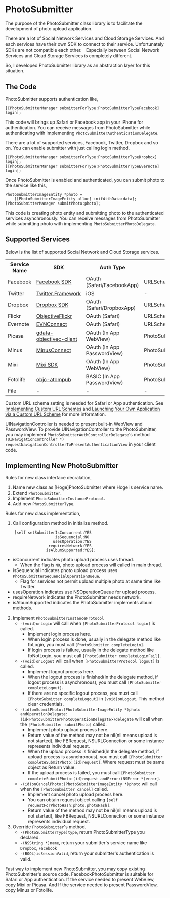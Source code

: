 PhotoSubmitter
===========================
The purpose of the PhotoSubmitter class library is to facilitate the development of photo upload application.

There are a lot of Social Network Services and Cloud Storage Services. And each services have their own SDK to connect to their service. Unfortunately SDKs are not compatible each other.　Especially between Social Network Services and Cloud Storage Services is completely different. 

So, I developed PhotoSubmitter library as an abstraction layer for this situation.

The Code
------------------------------------------
PhotoSubmitter supports authentication like,

```
[[PhotoSubmitterManager submitterForType:PhotoSubmitterTypeFacebook] login];
```

This code will brings up Safari or Facebook app in your iPhone for authentication. You can receive messages from PhotoSubmitter while authenticating with implementing `PhotoSubmitterAuthenticationDelegate`. 

There are a lot of supported services, Facebook, Twitter, Dropbox and so on. You can enable submitter with just calling login method.

```
[[PhotoSubmitterManager submitterForType:PhotoSubmitterTypeDropbox] login];
[[PhotoSubmitterManager submitterForType:PhotoSubmitterTypeEvernote] login];
```

Once PhotoSubmitter is enabled and authenticated, you can submit photo to the service like this,

```
PhotoSubmitterImageEntity *photo = 
    [[PhotoSubmitterImageEntity alloc] initWithData:data];
[PhotoSubmitterManager submitPhoto:photo];
```

This code is creating photo entity and submitting photo to the authenticated services asynchronously. You can receive messages from PhotoSubmitter while submitting photo with implementing `PhotoSubmitterPhotoDelegate`.

Supported Services
-------------------------------------------
Below is the list of supported Social Network and Cloud Storage services.

<table>
<tr>
<th>Service Name</th>
<th>SDK</th>
<th>Auth Type</th>
<th>Requirement</th>
<th>Upload Type</th>
<th>Album Support</th>
</tr>
<tr>
<td>Facebook</td>
<td><a href="https://github.com/facebook/facebook-ios-sdk">Facebook SDK</a></td>
<td>OAuth (Safari/FacebookApp)</td>
<td>URLScheme: fb[appId]</td>
<td>Concurrent</td>
<td>YES</td>
</tr>
<tr>
<td>Twitter</td>
<td><a href="https://developer.apple.com/library/ios/#documentation/"Twitter/Reference/TwitterFrameworkReference/_index.html">Twitter.Framework</a></td>
<td>iOS</td>
<td>-</td>
<td>Sequencial</td>
<td>NO</td>
</tr>
<tr>
<td>Dropbox</td>
<td><a href="https://www.dropbox.com/developers/reference/sdk">Dropbox SDK</a></td>
<td>OAuth (Safari/DropboxApp)</td>
<td>URLScheme: db-[appId]</td>
<td>Concurrent</td>
<td>YES</td>
</tr>
<tr>
<td>Flickr</td>
<td><a href="https://github.com/lukhnos/objectiveflickr">ObjectiveFlickr</a></td>
<td>OAuth (Safari)</td>
<td>URLScheme: photosubmitter</td>
<td>Concurrent</td>
<td>YES</td>
</tr>
<tr>
<td>Evernote</td>
<td><a href="https://github.com/kent013/EVNConnect">EVNConnect</a></td>
<td>OAuth (Safari)</td>
<td>URLScheme: photosubmitter</td>
<td>Concurrent</td>
<td>YES</td>
</tr>
<tr>
<td>Picasa</td>
<td><a href="http://code.google.com/p/gdata-objectivec-client/">gdata-objectivec-client</a></td>
<td>OAuth (In App WebView)</td>
<td>PhotoSubmitterAuthControllerDelegate</td>
<td>Concurrent</td>
<td>YES</td>
</tr>
<tr>
<td>Minus</td>
<td><a href="https://github.com/kent013/MinusConnect">MinusConnect</a></td>
<td>OAuth (In App PasswordView)</td>
<td>PhotoSubmitterAuthControllerDelegate</td>
<td>Concurrent</td>
<td>YES</td>
</tr>
<tr>
<td>Mixi</td>
<td><a href="http://developer.mixi.co.jp/connect/mixi_graph_api/ios/">Mixi SDK</a></td>
<td>OAuth (In App WebView)</td>
<td>PhotoSubmitterAuthControllerDelegate</td>
<td>Concurrent</td>
<td>YES</td>
</tr>
<tr>
<td>Fotolife</td>
<td><a href="https://github.com/kent013/objc-atompub">objc-atompub</a></td>
<td>BASIC (In App PasswordView)</td>
<td>PhotoSubmitterAuthControllerDelegate</td>
<td>Concurrent</td>
<td>NO</td>
</tr>
<tr>
<td>File</td>
<td>-</td>
<td>-</td>
<td>-</td>
<td>-</td>
<td>NO</td>
</tr>
</table>

Custom URL schema setting is needed for Safari or App authentication. See [Implementing Custom URL Schemes](https://developer.apple.com/library/ios/#DOCUMENTATION/iPhone/Conceptual/iPhoneOSProgrammingGuide/AdvancedAppTricks/AdvancedAppTricks.html)
 and [Launching Your Own Application via a Custom URL Scheme](http://iphonedevelopertips.com/cocoa/launching-your-own-application-via-a-custom-url-scheme.html) for more information.

UINavigationController is needed to present built-in WebView and PasswordView. To provide UINavigationController to the PhotoSubmitter, you may implement `PhotoSubmitterAuthControllerDelegate`'s method `(UINavigationController *) requestNavigationControllerToPresentAuthenticationView` in your client code.

Implementing New PhotoSubmitter
---------------------------------------
Rules for new class interface decralation,

1. Name new class as [Hoge]PhotoSubmitter where Hoge is service name.
2. Extend `PhotoSubmitter`.
3. Implement `PhotoSubmitterInstanceProtocol`.
4. Add new `PhotoSubmitterType`.

Rules for new class implementation,

1. Call configuration method in initialize method.  
```
    [self setSubmitterIsConcurrent:YES 
                      isSequencial:NO 
                     usesOperation:YES 
                   requiresNetwork:YES 
                  isAlbumSupported:YES];
```
   * isConcurrent indicates photo upload process uses thread.
     * When the flag is `NO`, photo upload process will called in main thread. 
   * isSequencial indicates photo upload process uses `PhotoSubmitterSequencialOperationQueue`.
     * Flag for services not permit upload multiple photo at same time like Twitter.
   * usesOperation indicates use NSOperationQueue for upload process.
   * requireNetwork indicates the PhotoSubmitter needs network. 
   * isAlbumSupported indicates the PhotoSubmitter implements album methods.
2. Implement `PhotoSubmitterInstanceProtocol`
   * `-(void)onLogin` will call when `[PhotoSubmitterProtocol login]` is called.
     * Implement login process here.
     * When login process is done, usually in the delegate method like fbLogin, you must call `[PhotoSubmitter completeLogin]`.
     * If login process is failure, usually in the delegate method like fbNotLogin, you must call `[PhotoSubmitter completeLoginFail]`.
   * `-(void)onLogout` will call when `[PhotoSubmitterProtocol logout]` is called.
     * Implement logout process here.
     * When the logout process is finished(In the delegate method, if logout process is asynchronous), you must call `[PhotoSubmitter completeLogout]`.
     * If there are no specific logout process, you must call `[PhotoSubmitter completeLogout]` in `(void)onLogout`. This method clear credentials. 
   * `-(id)onSubmitPhoto:(PhotoSubmitterImageEntity *)photo andOperationDelegate:(id<PhotoSubmitterPhotoOperationDelegate>)delegate` will call when the `[PhotoSubmitter submitPhoto]` called.
     * Implement photo upload process here. 
     * Return value of the method may not be nil(nil means upload is not started), like FBRequest, NSURLConnection or some instance represents individual request. 
     * When the upload process is finished(In the delegate method, if upload process is asynchronous), you must call `[PhotoSubmitter completeSubmitPhoto:(id)request]`. Where request must be same object as Return value.
     * If the upload process is failed, you must call `[PhotoSubmitter completeSubmitPhoto:(id)request andError:(NSError *)error]`.
   * `-(id)onCancelPhoto:(PhotoSubmitterImageEntity *)photo` will call when the `[PhotoSubmitter cancel]` called.
     * Implement cancel photo upload process here. 
     * You can obtain request object calling `[self requestForPhotoHash:photo.photoHash]`.
     * Return value of the method may not be nil(nil means upload is not started), like FBRequest, NSURLConnection or some instance represents individual request. 
3. Override `PhotoSubmitter`'s method.
   * `-(PhotoSubmitterType)type`, return PhotoSubmitterType you declared.
   * `-(NSString *)name`, return your submitter's service name like `Dropbox`, `Facebook`
   * `-(BOOL)isSessionValid`, return your submitter's authentication is valid.

Fast way to implement new PhotoSubmitter, you may copy existing PhotoSubmitter's source code.
FacebookPhotoSubmitter is suitable for Safari or App authentication. If the service needed to present WebView, copy Mixi or Picasa. And If the service needed to present PasswordView, copy Minus or Fotolife.

